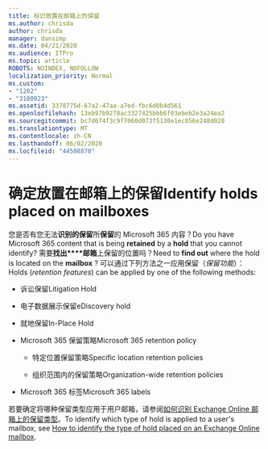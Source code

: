 ```yaml
---
title: 标识放置在邮箱上的保留
ms.author: chrisda
author: chrisda
manager: dansimp
ms.date: 04/21/2020
ms.audience: ITPro
ms.topic: article
ROBOTS: NOINDEX, NOFOLLOW
localization_priority: Normal
ms.custom:
- "1202"
- "3100023"
ms.assetid: 3378775d-67a2-47aa-a7ed-fbc6d0b4d561
ms.openlocfilehash: 13eb97b9278ac3327425bbb6f03ebeb2e3a24ea2
ms.sourcegitcommit: bc7d6f4f3c9f7060d073f5130e1ec856e248d020
ms.translationtype: MT
ms.contentlocale: zh-CN
ms.lasthandoff: 06/02/2020
ms.locfileid: "44508870"
---
```

# <a name="identify-holds-placed-on-mailboxes"></a><span data-ttu-id="ad3e9-102">确定放置在邮箱上的保留</span><span class="sxs-lookup"><span data-stu-id="ad3e9-102">Identify holds placed on mailboxes</span></span>

<span data-ttu-id="ad3e9-103">您是否有您无法**识别的保留**所**保留**的 Microsoft 365 内容？</span><span class="sxs-lookup"><span data-stu-id="ad3e9-103">Do you have Microsoft 365 content that is being **retained** by a **hold** that you cannot identify?</span></span> <span data-ttu-id="ad3e9-104">需要**找出\*\*\*\*邮箱**上保留的位置吗？</span><span class="sxs-lookup"><span data-stu-id="ad3e9-104">Need to **find out** where the hold is located on the **mailbox** ?</span></span> <span data-ttu-id="ad3e9-105">可以通过下列方法之一应用保留（*保留功能*）：</span><span class="sxs-lookup"><span data-stu-id="ad3e9-105">Holds (*retention features*) can be applied by one of the following methods:</span></span>
  
- <span data-ttu-id="ad3e9-106">诉讼保留</span><span class="sxs-lookup"><span data-stu-id="ad3e9-106">Litigation Hold</span></span>

- <span data-ttu-id="ad3e9-107">电子数据展示保留</span><span class="sxs-lookup"><span data-stu-id="ad3e9-107">eDiscovery hold</span></span>

- <span data-ttu-id="ad3e9-108">就地保留</span><span class="sxs-lookup"><span data-stu-id="ad3e9-108">In-Place Hold</span></span>

- <span data-ttu-id="ad3e9-109">Microsoft 365 保留策略</span><span class="sxs-lookup"><span data-stu-id="ad3e9-109">Microsoft 365 retention policy</span></span> 

  - <span data-ttu-id="ad3e9-110">特定位置保留策略</span><span class="sxs-lookup"><span data-stu-id="ad3e9-110">Specific location retention policies</span></span>

  - <span data-ttu-id="ad3e9-111">组织范围内的保留策略</span><span class="sxs-lookup"><span data-stu-id="ad3e9-111">Organization-wide retention policies</span></span>

- <span data-ttu-id="ad3e9-112">Microsoft 365 标签</span><span class="sxs-lookup"><span data-stu-id="ad3e9-112">Microsoft 365 labels</span></span>

<span data-ttu-id="ad3e9-113">若要确定将哪种保留类型应用于用户邮箱，请参阅[如何识别 Exchange Online 邮箱上的保留类型](https://docs.microsoft.com/microsoft-365/compliance/identify-a-hold-on-an-exchange-online-mailbox)。</span><span class="sxs-lookup"><span data-stu-id="ad3e9-113">To identify which type of hold is applied to a user's mailbox, see [How to identify the type of hold placed on an Exchange Online mailbox](https://docs.microsoft.com/microsoft-365/compliance/identify-a-hold-on-an-exchange-online-mailbox).</span></span>
